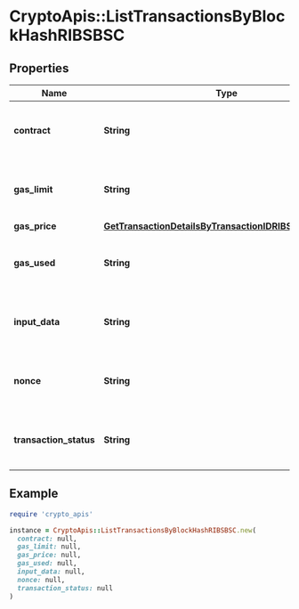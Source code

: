 # CryptoApis::ListTransactionsByBlockHashRIBSBSC

## Properties

| Name | Type | Description | Notes |
| ---- | ---- | ----------- | ----- |
| **contract** | **String** | Numeric representation of the transaction contract |  |
| **gas_limit** | **String** | String representation of the transaction gas |  |
| **gas_price** | [**GetTransactionDetailsByTransactionIDRIBSBSCGasPrice**](GetTransactionDetailsByTransactionIDRIBSBSCGasPrice.md) |  |  |
| **gas_used** | **String** | Numeric representation of the transaction gas used |  |
| **input_data** | **String** | Numeric representation of the transaction input |  |
| **nonce** | **String** | Numeric representation of the transaction nonce |  |
| **transaction_status** | **String** | String representation of the transaction status |  |

## Example

```ruby
require 'crypto_apis'

instance = CryptoApis::ListTransactionsByBlockHashRIBSBSC.new(
  contract: null,
  gas_limit: null,
  gas_price: null,
  gas_used: null,
  input_data: null,
  nonce: null,
  transaction_status: null
)
```

